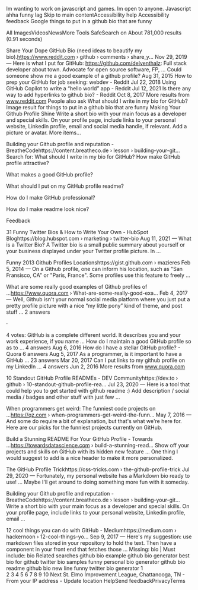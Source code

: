Im wanting to work on javascript and games. Im open to anyone.
Javascript
ahha funny lag
Skip to main contentAccessibility help
Accessibility feedback
Google
things to put in a github bio that are funny

All
ImagesVideosNewsMore
Tools
SafeSearch on
About 781,000 results (0.91 seconds) 

Share Your Dope GitHub Bio (need ideas to beautify my bio).https://www.reddit.com › github › comments › share_y...
Nov 29, 2019 — Here is what I put for GitHub: https://github.com/delventhalz: Full stack developer about town. Advocate for open source software, FP, ...
Could someone show me a good example of a github profile?
Aug 31, 2015
How to prep your GitHub for job seeking: webdev - Reddit
Jul 22, 2018
Using GitHub Copilot to write a “hello world” app - Reddit
Jul 12, 2021
Is there any way to add hyperlinks to github bio? - Reddit
Oct 8, 2017
More results from www.reddit.com
People also ask
What should I write in my bio for GitHub?
Image result for things to put in a github bio that are funny
Making Your Github Profile Shine
Write a short bio with your main focus as a developer and special skills.
On your profile page, include links to your personal website, Linkedin profile, email and social media handle, if relevant.
Add a picture or avatar.
More items...

Building your Github profile and reputation - BreatheCodehttps://content.breatheco.de › lesson › building-your-git...
Search for: What should I write in my bio for GitHub?
How make GitHub profile attractive?



What makes a good GitHub profile?

What should I put on my GitHub profile readme?



How do I make GitHub professional?

How do I make readme look nice?

Feedback

31 Funny Twitter Bios & How to Write Your Own - HubSpot Bloghttps://blog.hubspot.com › marketing › twitter-bio
Aug 11, 2021 — What is a Twitter Bio? A Twitter bio is a small public summary about yourself or your business displayed under your Twitter profile picture. In ...

Funny 2013 Github Profiles Locationshttps://gist.github.com › mazieres
Feb 5, 2014 — On a Github profile, one can inform his location, such as "San Fransisco, CA" or "Paris, France". Some profiles use this feature to freely ...

What are some really good examples of Github profiles of ...https://www.quora.com › What-are-some-really-good-exa...
Feb 4, 2017 — Well, Github isn't your normal social media platform where you just put a pretty profile picture with a nice “my little pony” kind of theme, and post stuff ...
2 answers
 
·
 
4 votes: 
GitHub is a complete different world. It describes you and your work experience, if you name ...
How do I maintain a good GitHub profile so as to ...
4 answers
Aug 6, 2016
How do I have a stellar GitHub profile? - Quora
6 answers
Aug 5, 2017
As a programmer, is it important to have a GitHub ...
23 answers
Mar 20, 2017
Can I put links to my github profile on my LinkedIn ...
4 answers
Jun 2, 2016
More results from www.quora.com

10 Standout GitHub Profile READMEs - DEV Communityhttps://dev.to › github › 10-standout-github-profile-rea...
Jul 23, 2020 — Here is a tool that could help you to get started with github readme :) Add description / social media / badges and other stuff with just few ...

When programmers get weird: The funniest code projects on ...https://qz.com › when-programmers-get-weird-the-funn...
May 7, 2016 — And some do require a bit of explanation, but that's what we're here for. Here are our picks for the funniest projects currently on GitHub.

Build a Stunning README For Your GitHub Profile - Towards ...https://towardsdatascience.com › build-a-stunning-read...
Show off your projects and skills on GitHub with its hidden new feature ... One thing I would suggest to add is a nice header to make it more personalized.

The GitHub Profile Trickhttps://css-tricks.com › the-github-profile-trick
Jul 29, 2020 — Fortunately, my personal website has a Markdown bio ready to use! ... Maybe I'll get around to doing something more fun with it someday.

Building your Github profile and reputation - BreatheCodehttps://content.breatheco.de › lesson › building-your-git...
Write a short bio with your main focus as a developer and special skills. On your profile page, include links to your personal website, Linkedin profile, email ...

12 cool things you can do with GitHub - Mediumhttps://medium.com › hackernoon › 12-cool-things-yo...
Sep 9, 2017 — Here's my suggestion: use markdown files stored in your repository to hold the text. Then have a component in your front end that fetches those ...
Missing: bio ‎| Must include: bio
Related searches
github bio example
github bio generator
best bio for github
twitter bio samples
funny personal bio generator
github bio readme
github bio new line
funny twitter bio generator
1	
2
3
4
5
6
7
8
9
10
Next
St. Elmo Improvement League, Chattanooga, TN - From your IP address - Update location
HelpSend feedbackPrivacyTerms
